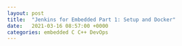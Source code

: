 ```yaml
---
layout: post
title:  "Jenkins for Embedded Part 1: Setup and Docker"
date:   2021-03-16 08:57:00 +0000 
categories: embedded C C++ DevOps
---
```


##
